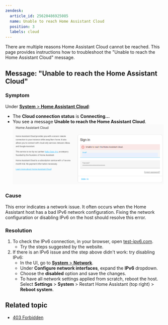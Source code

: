 ```yaml
---
zendesk:
  article_id: 25620486925085
  name: Unable to reach Home Assistant Cloud
  position: 3
  labels: cloud
---
```


There are multiple reasons Home Assistant Cloud cannot be reached. This page provides instructions how to troubleshoot the "Unable to reach the Home Assistant Cloud" message.

## Message: "Unable to reach the Home Assistant Cloud"

### Symptom

Under [**System** > **Home Assistant Cloud**](https://my.home-assistant.io/redirect/cloud/):

- The **Cloud connection status** is **Connecting&#8230;**
- You see a message **Unable to reach the Home Assistant Cloud**.
  <img src="/static/img/cloud/coud_unable_to_connect_03.png" alt="Unable to connect to Home Assistant Cloud">

### Cause

This error indicates a network issue. It often occurs when the Home Assistant host has a bad IPv6 network configuration. Fixing the network configuration or disabling IPv6 on the host should resolve this error.

### Resolution

1. To check the IPv6 connection, in your browser, open [test-ipv6.com](https://test-ipv6.com/).
   - Try the steps suggested by the website.
2. If there is an IPv6 issue and the step above didn't work: try disabling IPv6:
   - In the UI, go to [**System** > **Network**](https://my.home-assistant.io/redirect/network/).
   - Under **Configure network interfaces**, expand the **IPv6** dropdown.
   - Choose the **disabled** option and save the changes.
   - To have all network settings applied from scratch, reboot the host. Select **Settings** > **System** > Restart Home Assistant (top right) > **Reboot system**.

## Related topic

- [403 Forbidden](/hc/en-us/articles/26203603012509)